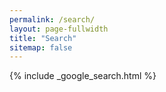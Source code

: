 ```yaml
---
permalink: /search/
layout: page-fullwidth
title: "Search"
sitemap: false
---
```


{% include _google_search.html %}
